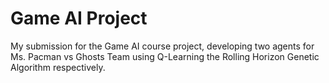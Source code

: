 # Game AI Project

My submission for the Game AI course project, developing two agents for Ms. Pacman vs Ghosts Team using Q-Learning the Rolling Horizon Genetic Algorithm respectively.
